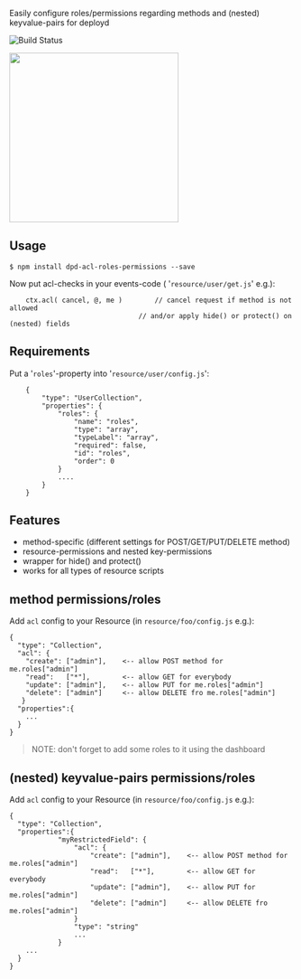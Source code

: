 Easily configure roles/permissions regarding methods and (nested) keyvalue-pairs for deployd

![Build Status](https://travis-ci.org/coderofsalvation/dpd-acl-roles-permissions.svg?branch=master)

<img src="http://www.glasbergen.com/wp-content/gallery/security/security23.gif" width="300" style="width:300px"/>

## Usage 

    $ npm install dpd-acl-roles-permissions --save

Now put acl-checks in your events-code ( '`resource/user/get.js`' e.g.):

```
    ctx.acl( cancel, @, me )		// cancel request if method is not allowed 
                                // and/or apply hide() or protect() on (nested) fields
```

## Requirements

Put a '`roles`'-property into '`resource/user/config.js`':

		{
			"type": "UserCollection",    
			"properties": {              
				"roles": {                 
					"name": "roles",         
					"type": "array",         
					"typeLabel": "array",    
					"required": false,       
					"id": "roles",
					"order": 0               
				}
				....
			}
		}

## Features 

* method-specific (different settings for POST/GET/PUT/DELETE method)
* resource-permissions and nested key-permissions
* wrapper for hide() and protect()
* works for all types of resource scripts
  
## method permissions/roles 

Add `acl` config to your Resource (in `resource/foo/config.js` e.g.):

    {                                                                                                                
      "type": "Collection",                                                                                          
      "acl": {                                                                                                                                                                                        
        "create": ["admin"],    <-- allow POST method for me.roles["admin"]
        "read":   ["*"],        <-- allow GET for everybody                       
        "update": ["admin"],    <-- allow PUT for me.roles["admin"]
        "delete": ["admin"]     <-- allow DELETE fro me.roles["admin"]
       }                                                                 
      "properties":{
        ...
      }
    }

> NOTE: don't forget to add some roles to it using the dashboard

## (nested) keyvalue-pairs permissions/roles 

Add `acl` config to your Resource (in `resource/foo/config.js` e.g.): 

    {                                                                                                                
      "type": "Collection",                                                                                          
      "properties":{
				"myRestrictedField": {
					"acl": {                                                                                                                                                                                        
						"create": ["admin"],    <-- allow POST method for me.roles["admin"]
						"read":   ["*"],        <-- allow GET for everybody                       
						"update": ["admin"],    <-- allow PUT for me.roles["admin"]
						"delete": ["admin"]     <-- allow DELETE fro me.roles["admin"]
					}                                                                 
					"type": "string"
					...
				}
        ...
      }
    }
